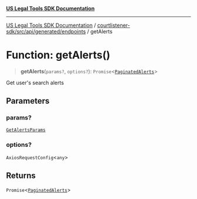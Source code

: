 [**US Legal Tools SDK Documentation**](../../../../../../README.md)

***

[US Legal Tools SDK Documentation](../../../../../../README.md) / [courtlistener-sdk/src/api/generated/endpoints](../README.md) / getAlerts

# Function: getAlerts()

> **getAlerts**(`params?`, `options?`): `Promise`\<[`PaginatedAlerts`](../../model/type-aliases/PaginatedAlerts.md)\>

Get user's search alerts

## Parameters

### params?

[`GetAlertsParams`](../../model/type-aliases/GetAlertsParams.md)

### options?

`AxiosRequestConfig`\<`any`\>

## Returns

`Promise`\<[`PaginatedAlerts`](../../model/type-aliases/PaginatedAlerts.md)\>
